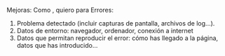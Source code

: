 
Mejoras: Como <rol>, quiero <necesidad> para <beneficio> 
Errores:
1. Problema detectado (incluir capturas de pantalla, archivos de log...).
2. Datos de entorno: navegador, ordenador, conexión a internet
3. Datos que permitan reproducir el error: cómo has llegado a la página, datos que has introducido...
